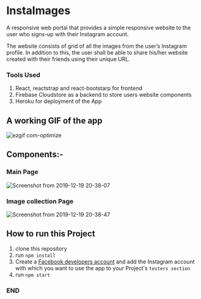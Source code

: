 # InstaImages
A responsive web portal that provides a simple responsive website to the user who signs-up with their Instagram account.

The website consists of grid of all the images from the user’s Instagram profile.
In addition to this, the user shall be able to share his/her website created with their friends using their unique URL.

### Tools Used

1. React, reactstrap and react-bootstarp for frontend
2. Firebase Cloudstore as a backend to store users website components
3. Heroku for deployment of the App

## A working GIF of the app

![ezgif com-optimize](https://user-images.githubusercontent.com/39849261/71197313-58a83680-22b7-11ea-83a2-081fedca4762.gif)


## Components:-

### Main Page

![Screenshot from 2019-12-19 20-38-07](https://user-images.githubusercontent.com/39849261/71197411-8db48900-22b7-11ea-9dd8-d30b4945a8c3.png)

### Image collection Page

![Screenshot from 2019-12-19 20-38-47](https://user-images.githubusercontent.com/39849261/71197441-a1f88600-22b7-11ea-8391-7d21d49c83fe.png)

## How to run this Project

1. clone this repository
2. run `npm install`
3. Create a [Facebook developers account](https://developers.facebook.com/docs/instagram-basic-display-api/getting-started) and add the Instagram account with which you want to use the app to your Project's `testers section`
4. run `npm start`

### END ###


